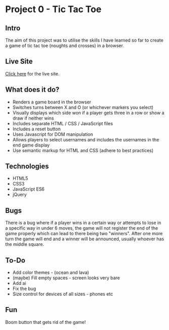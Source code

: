# Project 0 - Tic Tac Toe

## Intro
The aim of this project was to utilise the skills I have learned so far to create a game of tic tac toe (noughts and crosses) in a browser.

## Live Site
[Click here](https://jeremyetzine.github.io/tic-tac-toe/game.html) for the live site.

## What does it do?
- Renders a game board in the browser
- Switches turns between X and O (or whichever markers you select)
- Visually displays which side won if a player gets three in a row or show a draw if neither wins
- Includes separate HTML / CSS / JavaScript files
- Includes a reset button
- Uses Javascript for DOM manipulation
- Allows players to select usernames and includes the usernames in the end game display
- Use semantic markup for HTML and CSS (adhere to best practices)


## Technologies

- HTML5
- CSS3
- JavaScript ES6
- jQuery

## Bugs
There is a bug where if a player wins in a certain way or attempts to lose in a specific way in under 6 moves, the game will not register the end of the game properly which can lead to there being two "winners". After one more turn the game will end and a winner will be announced, usually whoever has the middle square.

## To-Do

- Add color themes - (ocean and lava)
- (maybe) Fill empty spaces - screen looks very bare
- Add ai
- Fix the bug
- Size control for devices of all sizes - phones etc

## Fun
Boom button that gets rid of the game!
